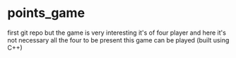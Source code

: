 # points_game
first git repo but the game is very interesting it's of four player and here it's not necessary all the four to be present this game can be played (built using C++)
